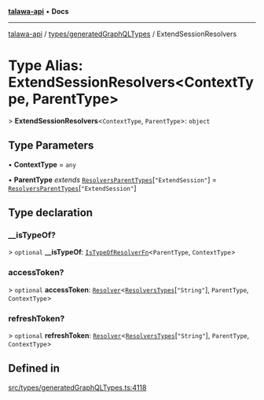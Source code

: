 [**talawa-api**](../../../README.md) • **Docs**

***

[talawa-api](../../../modules.md) / [types/generatedGraphQLTypes](../README.md) / ExtendSessionResolvers

# Type Alias: ExtendSessionResolvers\<ContextType, ParentType\>

\> **ExtendSessionResolvers**\<`ContextType`, `ParentType`\>: `object`

## Type Parameters

• **ContextType** = `any`

• **ParentType** *extends* [`ResolversParentTypes`](ResolversParentTypes.md)\[`"ExtendSession"`\] = [`ResolversParentTypes`](ResolversParentTypes.md)\[`"ExtendSession"`\]

## Type declaration

### \_\_isTypeOf?

\> `optional` **\_\_isTypeOf**: [`IsTypeOfResolverFn`](IsTypeOfResolverFn.md)\<`ParentType`, `ContextType`\>

### accessToken?

\> `optional` **accessToken**: [`Resolver`](Resolver.md)\<[`ResolversTypes`](ResolversTypes.md)\[`"String"`\], `ParentType`, `ContextType`\>

### refreshToken?

\> `optional` **refreshToken**: [`Resolver`](Resolver.md)\<[`ResolversTypes`](ResolversTypes.md)\[`"String"`\], `ParentType`, `ContextType`\>

## Defined in

[src/types/generatedGraphQLTypes.ts:4118](https://github.com/PalisadoesFoundation/talawa-api/blob/790ab2939a7c80eb0ff31afd318f8889a001f225/src/types/generatedGraphQLTypes.ts#L4118)
